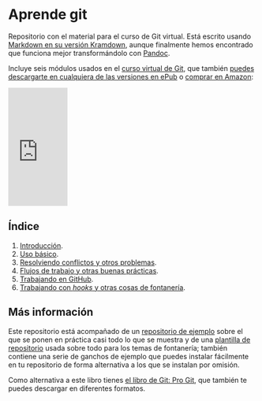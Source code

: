 Aprende git
=========

Repositorio con el material para el curso de Git virtual. Está escrito usando
[Markdown en su versión Kramdown](http://kramdown.gettalong.org/quickref.html),
aunque finalmente hemos encontrado que funciona mejor transformándolo
con [Pandoc](http://johnmacfarlane.net/pandoc/‎).

Incluye seis módulos usados en el
[curso virtual de Git](http://cevug.ugr.es/git), que también
[puedes descargarte en cualquiera de las versiones en ePub](https://github.com/oslugr/curso-git/releases)
o
[comprar en Amazon](https://www.amazon.es/dp/B00K515GL2?tag=atalaya-21&camp=3634&creative=24822&linkCode=as4&creativeASIN=B00K515GL2&adid=0MNVCEFMSN6CVHJCCJEH&):

<iframe
src="http://rcm-eu.amazon-adsystem.com/e/cm?lt1=_blank&bc1=000000&IS2=1&bg1=FFFFFF&fc1=000000&lc1=0000FF&t=atalaya-21&o=30&p=8&l=as4&m=amazon&f=ifr&ref=ss_til&asins=B00K515GL2"
style="width:120px;height:240px;" scrolling="no" marginwidth="0"
marginheight="0" frameborder="0"></iframe>

## Índice

1. [Introducción](texto/introduccion.md).
2. [Uso básico](texto/uso_basico.md).
3. [Resolviendo conflictos y otros problemas](texto/solucion_problemas.md).
4. [Flujos de trabajo y otras buenas prácticas](texto/mas_usos.md).
5. [Trabajando en GitHub](texto/github.md).
6. [Trabajando con *hooks* y otras cosas de fontanería](texto/ganchos.md).

## Más información

Este repositorio está acompañado de un
[repositorio de ejemplo](https://github.com/oslugr/repo-ejemplo) sobre
el que se ponen en práctica casi todo lo que se muestra y de una
[plantilla de repositorio](https://github.com/JJ/repo-plantilla) usada
sobre todo para los temas de fontanería; también contiene una serie de
ganchos de ejemplo que puedes instalar fácilmente en tu repositorio de
forma alternativa a los que se instalan por omisión.

Como alternativa a este libro tienes
[el libro de Git: Pro Git](http://git-scm.com/book/es), que también te
puedes descargar en diferentes formatos. 

